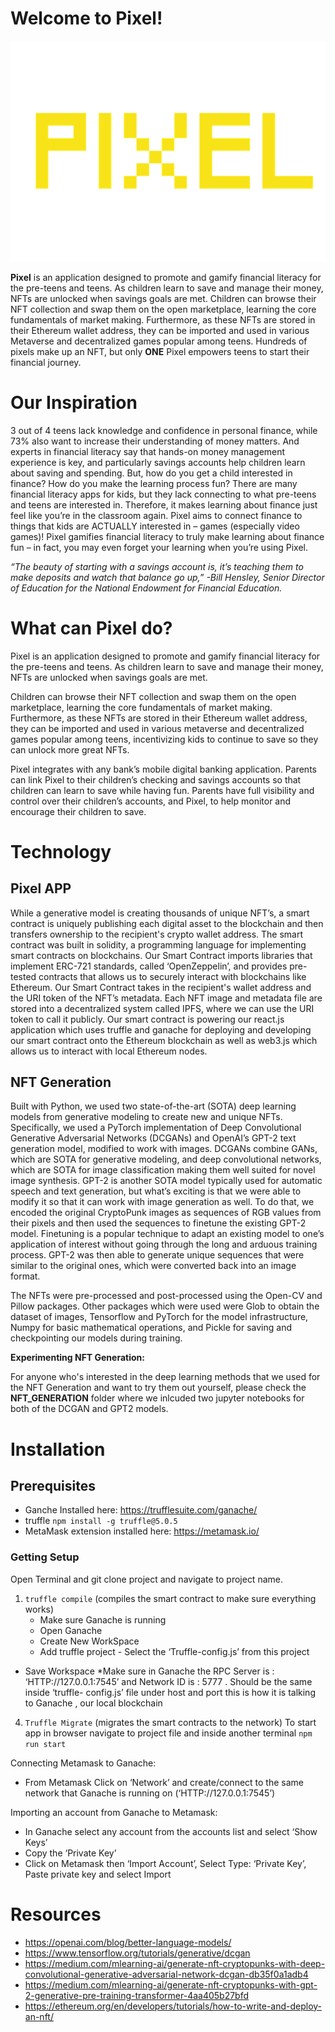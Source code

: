# Welcome to Pixel!
![](https://github.com/GaussianNeurons/Pixel/blob/main/Images/Logo.png)

**Pixel** is an application designed to promote and gamify financial literacy for the pre-teens and teens. As children learn to save and manage their money, NFTs are unlocked when savings goals are met. Children can browse their NFT collection and swap them on the open marketplace, learning the core fundamentals of market making. Furthermore, as these NFTs are stored in their Ethereum wallet address, they can be imported and used in various Metaverse and decentralized games popular among teens.  Hundreds of pixels make up an NFT, but only **ONE** Pixel empowers teens to start their financial journey.

# Our Inspiration
3 out of 4 teens lack knowledge and confidence in personal finance, while 73% also want to increase their understanding of money matters. And experts in financial literacy say that hands-on money management experience is key, and particularly savings accounts help children learn about saving and spending. But, how do you get a child interested in finance? How do you make the learning process fun?  There are many financial literacy apps for kids, but they lack connecting to what pre-teens and teens are interested in. Therefore, it makes learning about finance just feel like you’re in the classroom again. Pixel aims to connect finance to things that kids are ACTUALLY interested in – games (especially video games)! Pixel gamifies financial literacy to truly make learning about finance fun – in fact, you may even forget your learning when you’re using Pixel.

*“The beauty of starting with a savings account is, it’s teaching them to make deposits and watch that balance go up,” -Bill Hensley, Senior Director of Education for the National Endowment for Financial Education.*

# What can Pixel do? 

Pixel is an application designed to promote and gamify financial literacy for the pre-teens and teens. As children learn to save and manage their money, NFTs are unlocked when savings goals are met.  

Children can browse their NFT collection and swap them on the open marketplace, learning the core fundamentals of market making. Furthermore, as these NFTs are stored in their Ethereum wallet address, they can be imported and used in various metaverse and decentralized games popular among teens, incentivizing kids to continue to save so they can unlock more great NFTs.    

Pixel integrates with any bank’s mobile digital banking application. Parents can link Pixel to their children’s checking and savings accounts so that children can learn to save while having fun. Parents have full visibility and control over their children’s accounts, and Pixel, to help monitor and encourage their children to save.  

# Technology

## Pixel APP

While a generative model is creating thousands of unique NFT’s, a smart contract is uniquely publishing each digital asset to the blockchain and then transfers ownership to the recipient's crypto wallet address. The smart contract was built in solidity, a programming language for implementing smart contracts on blockchains. Our Smart Contract imports libraries that implement ERC-721 standards, called ‘OpenZeppelin’, and provides pre-tested contracts that allows us to securely interact with blockchains like Ethereum. Our Smart Contract takes in the recipient's wallet address and the URI token of the NFT’s metadata. Each NFT image and metadata file are stored into a decentralized system called IPFS, where we can use the URI token to call it publicly. Our smart contract is powering our react.js application which uses truffle and ganache for deploying and developing our smart contract onto the Ethereum blockchain as well as web3.js which allows us to interact with local Ethereum nodes. 

## NFT Generation

Built with Python, we used two state-of-the-art (SOTA) deep learning models from generative modeling to create new and unique NFTs. Specifically, we used a PyTorch implementation of Deep Convolutional Generative Adversarial Networks (DCGANs) and OpenAI’s GPT-2 text generation model, modified to work with images. DCGANs combine GANs, which are SOTA for generative modeling, and deep convolutional networks, which are SOTA for image classification making them well suited for novel image synthesis. GPT-2 is another SOTA model typically used for automatic speech and text generation, but what’s exciting is that we were able to modify it so that it can work with image generation as well. To do that, we encoded the original CryptoPunk images as sequences of RGB values from their pixels and then used the sequences to finetune the existing GPT-2  model. Finetuning is a popular technique to adapt an existing model to one’s application of interest without going through the long and arduous training process. GPT-2 was then able to generate unique sequences that were similar to the original ones, which were converted back into an image format.

The NFTs were pre-processed and post-processed using the Open-CV and Pillow packages. Other packages which were used were Glob to obtain the dataset of images, Tensorflow and PyTorch for the model infrastructure, Numpy for basic mathematical operations, and Pickle for saving and checkpointing our models during training.

**Experimenting NFT Generation:**

For anyone who's interested in the deep learning methods that we used for the NFT Generation and want to try them out yourself, please check the **NFT_GENERATION** folder where we inlcuded two jupyter notebooks for both of the DCGAN and GPT2 models. 

# Installation

## Prerequisites
* Ganche Installed here: https://trufflesuite.com/ganache/ 
* truffle ``` npm install -g truffle@5.0.5 ```
* MetaMask extension installed here: https://metamask.io/

### Getting Setup
Open Terminal and git clone project and navigate to project name.
1. ``` truffle compile ``` (compiles the smart contract to make sure everything works)
	* Make sure Ganache is running
	* Open Ganache
	* Create New WorkSpace
	* Add truffle project - Select the ‘Truffle-config.js’ from this project
 * Save Workspace *Make sure in Ganache the RPC Server is : ‘HTTP://127.0.0.1:7545’ and Network ID is : 5777 . Should be the same inside ‘truffle-   config.js’ file under host  and port this is how it is talking to Ganache , our local blockchain
 
 4. ``` Truffle Migrate ```  (migrates the smart contracts to the network)
To start app in browser navigate to project file and inside another terminal ```npm run start```

Connecting Metamask to Ganache:
 * From Metamask Click on ‘Network’ and create/connect to the same network that Ganache is running on (‘HTTP://127.0.0.1:7545’)

Importing an account from Ganache to Metamask:

 * In Ganache select any account from the accounts list and select ‘Show Keys’
 * Copy the ‘Private Key’
 * Click on Metamask then ‘Import Account’, Select Type: ‘Private Key’, Paste private key and select Import

# Resources

 - https://openai.com/blog/better-language-models/
 - https://www.tensorflow.org/tutorials/generative/dcgan
 - https://medium.com/mlearning-ai/generate-nft-cryptopunks-with-deep-convolutional-generative-adversarial-network-dcgan-db35f0a1adb4
 - https://medium.com/mlearning-ai/generate-nft-cryptopunks-with-gpt-2-generative-pre-training-transformer-4aa405b27bfd
 - https://ethereum.org/en/developers/tutorials/how-to-write-and-deploy-an-nft/
